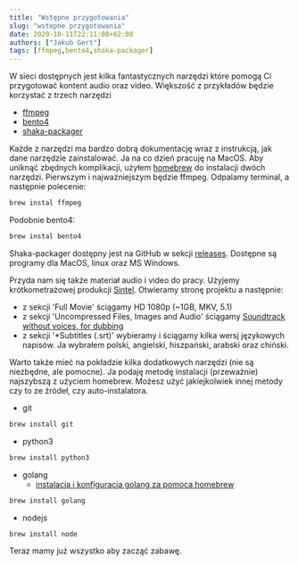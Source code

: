 ```yaml
---
title: "Wstępne przygotowania"
slug: "wstepne przygotowania"
date: 2020-10-11T22:11:08+02:00
authors: ["Jakub Gert"]
tags: [ffmpeg,bento4,shaka-packager]
---
```


W sieci dostępnych jest kilka fantastycznych narzędzi które pomogą Ci przygotować kontent audio oraz video.
Większość z przykładów będzie korzystać z trzech narzędzi
- [ffmpeg](https://ffmpeg.org/)
- [bento4](https://www.bento4.com/)
- [shaka-packager](https://google.github.io/shaka-packager/html/)

Każde z narzędzi ma bardzo dobrą dokumentację wraz z instrukcją, jak dane narzędzie zainstalować.
Ja na co dzień pracuję na MacOS. Aby uniknąć zbędnych komplikacji, użyłem [homebrew](https://brew.sh/) do instalacji dwóch narzędzi.
Pierwszym i najważniejszym będzie ffmpeg. Odpalamy terminal, a następnie polecenie:
```bash
brew instal ffmpeg
```
Podobnie bento4:
```bash
brew instal bento4
```

Shaka-packager dostępny jest na GitHub w sekcji [releases](https://github.com/google/shaka-packager/releases). Dostępne są programy dla MacOS, linux oraz MS Windows.

Przyda nam się także materiał audio i video do pracy. Użyjemy krótkometrażowej produkcji [Sintel](https://durian.blender.org/download/). Otwieramy stronę projektu a następnie:
- z sekcji 'Full Movie' ściągamy HD 1080p (~1GB, MKV, 5.1)
- z sekcji 'Uncompressed Files, Images and Audio' ściągamy [Soundtrack without voices, for dubbing](https://download.blender.org/durian/movies/sintel-m%2be-st.flac)
- z sekcji '*Subtitles (.srt)' wybieramy i ściągamy kilka wersj językowych napisów. Ja wybrałem polski, angielski, hiszpański, arabski oraz chiński.

Warto także mieć na pokładzie kilka dodatkowych narzędzi (nie są niezbędne, ale pomocne).
Ja podaję metodę instalacji (przeważnie) najszybszą z użyciem homebrew. 
Możesz użyć jakiejkolwiek innej metody czy to ze źródeł, czy auto-instalatora.
- git 
```bash
brew install git
``` 
- python3
```bash
brew install python3
```
- golang
  + [instalacja i konfiguracja golang za pomoca homebrew](https://medium.com/@jimkang/install-go-on-mac-with-homebrew-5fa421fc55f5)
```bash
brew install golang
```
- nodejs 
```bash
brew install node
```

Teraz mamy już wszystko aby zacząć zabawę.
